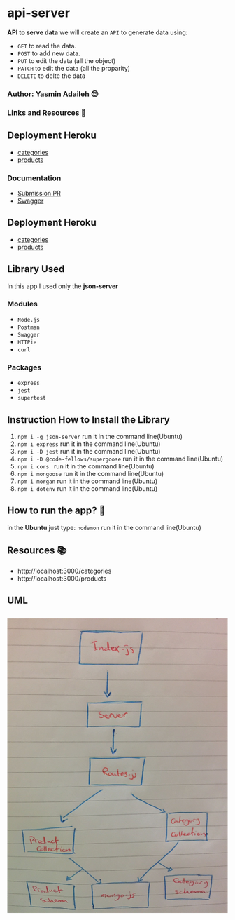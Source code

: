 # api-server


**API to serve data**
we will create an `API` to generate data using:
* `GET` to read the data.
* `POST` to add new data.
* `PUT` to edit the data (all the object)
* `PATCH` to edit the data (all the proparity)
* `DELETE` to delte the data

### Author: Yasmin Adaileh :sunglasses:

### Links and Resources :paperclip:


## Deployment Heroku
- [categories](https://api-server-yasmin.herokuapp.com/api/v1/categories)
- [products](https://api-server-yasmin.herokuapp.com/api/v1/products)


### Documentation
- [Submission PR](https://github.com/yasmin-401-advanced-javascript/api-server/pull/4)
- [Swagger](https://app.swaggerhub.com/apis/yasminadaileh1/api-lab8/0.1)

## Deployment Heroku
- [categories](https://api-server-yasmin.herokuapp.com/api/v1/categories)
- [products](https://api-server-yasmin.herokuapp.com/api/v1/products)

## Library Used

In this app I used only the **json-server**

### Modules
- `Node.js` 
- `Postman`
- `Swagger` 
- `HTTPie` 
- `curl`

### Packages
- `express`
- `jest` 
- `supertest`


## Instruction How to Install the Library

1. `npm i -g json-server` run it in the command line(Ubuntu)
1. `npm i express` run it in the command line(Ubuntu)
1. `npm i -D jest` run it in the command line(Ubuntu)
1. `npm i -D @code-fellows/supergoose` run it in the command line(Ubuntu)
1. `npm i cors ` run it in the command line(Ubuntu)
1. `npm i mongoose` run it in the command line(Ubuntu)
1. `npm i morgan` run it in the command line(Ubuntu)
1. `npm i dotenv` run it in the command line(Ubuntu)

## How to run the app? :runner:

in the **Ubuntu** just type:
`nodemon` run it in the command line(Ubuntu)

## Resources :books:
  - http://localhost:3000/categories
  - http://localhost:3000/products


## UML

![UML](./img/uml1.jpg)
-------------------------------------------------------------------------
